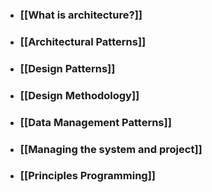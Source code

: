 - ### [[What is architecture?]]
- ### [[Architectural Patterns]]
- ### [[Design Patterns]]
- ### [[Design Methodology]]
- ### [[Data Management Patterns]]
- ### [[Managing the system and project]]
- ### [[Principles Programming]]
